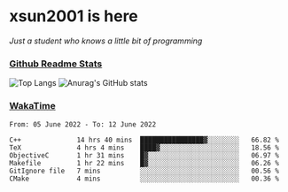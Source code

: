 # xsun2001 is here

*Just a student who knows a little bit of programming*

### [Github Readme Stats](https://github.com/anuraghazra/github-readme-stats)

![Top Langs](https://github-readme-stats.vercel.app/api/top-langs/?username=xsun2001&layout=compact&theme=radical) ![Anurag's GitHub stats](https://github-readme-stats.vercel.app/api?username=xsun2001&show_icons=true&theme=radical)

### [WakaTime](https://wakatime.com)

<!--START_SECTION:waka-->

```text
From: 05 June 2022 - To: 12 June 2022

C++              14 hrs 40 mins  ████████████████▓░░░░░░░░   66.82 %
TeX              4 hrs 4 mins    ████▓░░░░░░░░░░░░░░░░░░░░   18.56 %
ObjectiveC       1 hr 31 mins    █▓░░░░░░░░░░░░░░░░░░░░░░░   06.97 %
Makefile         1 hr 22 mins    █▓░░░░░░░░░░░░░░░░░░░░░░░   06.26 %
GitIgnore file   7 mins          ░░░░░░░░░░░░░░░░░░░░░░░░░   00.56 %
CMake            4 mins          ░░░░░░░░░░░░░░░░░░░░░░░░░   00.36 %
```

<!--END_SECTION:waka-->
